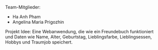 Team-Mitglieder:
- Ha Anh Pham
- Angelina Maria Prigozhin

Projekt Idee:
Eine Webanwendung, die wie ein Freundebuch funktioniert und Daten wie Name, Alter, Geburtstag, Lieblingsfarbe, Lieblingsessen, Hobbys und Traumjob speichert.